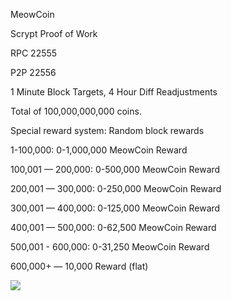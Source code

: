 MeowCoin

Scrypt Proof of Work

RPC 22555

P2P 22556

1 Minute Block Targets, 4 Hour Diff Readjustments

Total of 100,000,000,000 coins. 

Special reward system: Random block rewards

1-100,000: 0-1,000,000 MeowCoin Reward 

100,001 — 200,000: 0-500,000 MeowCoin Reward 

200,001 — 300,000: 0-250,000 MeowCoin Reward 

300,001 — 400,000: 0-125,000 MeowCoin Reward 

400,001 — 500,000: 0-62,500 MeowCoin Reward 

500,001 - 600,000: 0-31,250 MeowCoin Reward

600,000+ — 10,000 Reward (flat)

![](http://www.catster.com/files/clonel-meow-7.jpg)
